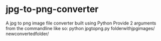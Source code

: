 # jpg-to-png-converter
A jpg to png image file converter built using Python
Provide 2 arguments from the commandline like so: python jpgtopng.py folderwithjpgimages/ newconvertedfolder/
